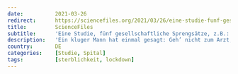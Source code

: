 ```yaml
---
date:          2021-03-26
redirect:      https://sciencefiles.org/2021/03/26/eine-studie-funf-gesellschaftliche-sprengsatze-z-b-krankenhausaufenthalt-organtransplantation-erhohen-covid-19-sterberisiko-erheblich/
title:         ScienceFiles
subtitle:      'Eine Studie, fünf gesellschaftliche Sprengsätze, z.B.: Krankenhausaufenthalt, Organtransplantation erhöhen COVID-19-Sterberisiko erheblich'
description:   'Ein kluger Mann hat einmal gesagt: Geh’ nicht zum Arzt, dort wirst Du nur krank... Für viele, die schwer an COVID-19 erkrankt sind und die daran gestorben sind, trifft diese Feststellung zu, denn sie haben sich erst im Krankenhaus infiziert mit SARS-CoV-2 infiziert. Das ist ein Ergebnis einer Studie von Public Health Scotland, an der…'
country:       DE
categories:    [Studie, Spital]
tags:          [sterblichkeit, lockdown]
---
```


